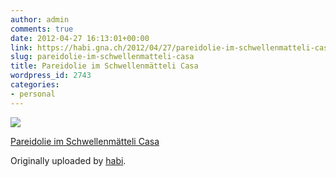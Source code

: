 ```yaml
---
author: admin
comments: true
date: 2012-04-27 16:13:01+00:00
link: https://habi.gna.ch/2012/04/27/pareidolie-im-schwellenmatteli-casa/
slug: pareidolie-im-schwellenmatteli-casa
title: Pareidolie im Schwellenmätteli Casa
wordpress_id: 2743
categories:
- personal
---
```



 [![](http://farm8.staticflickr.com/7185/6972794552_b5f8bb0864_m.jpg)](http://www.flickr.com/photos/habi/6972794552/)
   

 
  [Pareidolie im Schwellenmätteli Casa](http://www.flickr.com/photos/habi/6972794552/)
    

  Originally uploaded by [habi](http://www.flickr.com/photos/habi/).
 




  

